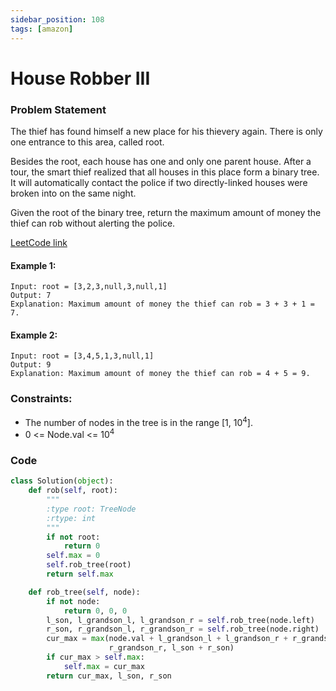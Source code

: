 ```yaml
---
sidebar_position: 108
tags: [amazon]
---
```


# House Robber III

### Problem Statement

The thief has found himself a new place for his thievery again. There is only one entrance to this area, called root.

Besides the root, each house has one and only one parent house. After a tour, the smart thief realized that all houses in this place form a binary tree. It will automatically contact the police if two directly-linked houses were broken into on the same night.

Given the root of the binary tree, return the maximum amount of money the thief can rob without alerting the police.

[LeetCode link](https://leetcode.com/problems/house-robber-iii)

#### Example 1:

```
Input: root = [3,2,3,null,3,null,1]
Output: 7
Explanation: Maximum amount of money the thief can rob = 3 + 3 + 1 = 7.
```

#### Example 2:

```
Input: root = [3,4,5,1,3,null,1]
Output: 9
Explanation: Maximum amount of money the thief can rob = 4 + 5 = 9.
```

### Constraints:

- The number of nodes in the tree is in the range [1, 10<sup>4</sup>].
- 0 <= Node.val <= 10<sup>4</sup>

### Code

```python title="Python Code"
class Solution(object):
    def rob(self, root):
        """
        :type root: TreeNode
        :rtype: int
        """
        if not root:
            return 0
        self.max = 0
        self.rob_tree(root)
        return self.max

    def rob_tree(self, node):
        if not node:
            return 0, 0, 0
        l_son, l_grandson_l, l_grandson_r = self.rob_tree(node.left)
        r_son, r_grandson_l, r_grandson_r = self.rob_tree(node.right)
        cur_max = max(node.val + l_grandson_l + l_grandson_r + r_grandson_l +
                      r_grandson_r, l_son + r_son)
        if cur_max > self.max:
            self.max = cur_max
        return cur_max, l_son, r_son
```
